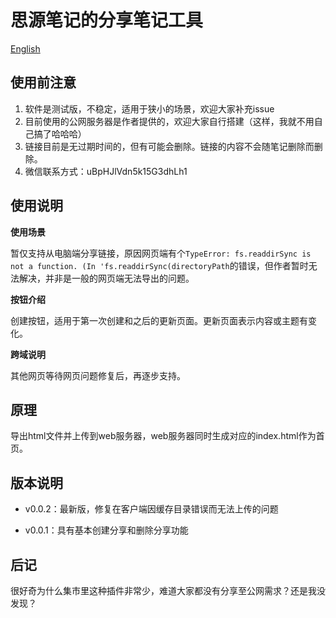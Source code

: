 # 思源笔记的分享笔记工具

[English](./README.md)

## 使用前注意

1. 软件是测试版，不稳定，适用于狭小的场景，欢迎大家补充issue
2. 目前使用的公网服务器是作者提供的，欢迎大家自行搭建（这样，我就不用自己搞了哈哈哈）
3. 链接目前是无过期时间的，但有可能会删除。链接的内容不会随笔记删除而删除。
4. 微信联系方式：uBpHJlVdn5k15G3dhLh1

## 使用说明

**使用场景**

暂仅支持从电脑端分享链接，原因网页端有个`TypeError: fs.readdirSync is not a function. (In 'fs.readdirSync(directoryPath`的错误，但作者暂时无法解决，并非是一般的网页端无法导出的问题。

**按钮介绍**

创建按钮，适用于第一次创建和之后的更新页面。更新页面表示内容或主题有变化。

**跨域说明**

其他网页等待网页问题修复后，再逐步支持。



## 原理

导出html文件并上传到web服务器，web服务器同时生成对应的index.html作为首页。



## 版本说明

- v0.0.2：最新版，修复在客户端因缓存目录错误而无法上传的问题

- v0.0.1：具有基本创建分享和删除分享功能



## 后记

很好奇为什么集市里这种插件非常少，难道大家都没有分享至公网需求？还是我没发现？



